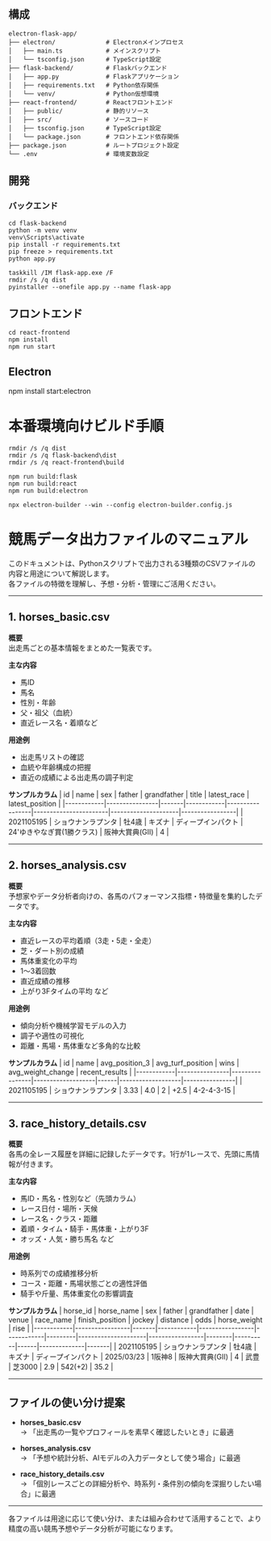 ## 構成
```
electron-flask-app/
├── electron/              # Electronメインプロセス
│   ├── main.ts            # メインスクリプト
│   └── tsconfig.json      # TypeScript設定
├── flask-backend/         # Flaskバックエンド
│   ├── app.py             # Flaskアプリケーション
│   ├── requirements.txt   # Python依存関係
│   └── venv/              # Python仮想環境
├── react-frontend/        # Reactフロントエンド
│   ├── public/            # 静的リソース
│   ├── src/               # ソースコード
│   ├── tsconfig.json      # TypeScript設定
│   └── package.json       # フロントエンド依存関係
├── package.json           # ルートプロジェクト設定
└── .env                   # 環境変数設定
```
## 開発

### バックエンド
```
cd flask-backend 
python -m venv venv
venv\Scripts\activate
pip install -r requirements.txt
pip freeze > requirements.txt
python app.py

taskkill /IM flask-app.exe /F
rmdir /s /q dist
pyinstaller --onefile app.py --name flask-app
```

## フロントエンド
```
cd react-frontend
npm install
npm run start

```
## Electron
npm install
start:electron


# 本番環境向けビルド手順
```
rmdir /s /q dist
rmdir /s /q flask-backend\dist
rmdir /s /q react-frontend\build

npm run build:flask
npm run build:react
npm run build:electron

npx electron-builder --win --config electron-builder.config.js

```
# 競馬データ出力ファイルのマニュアル

このドキュメントは、Pythonスクリプトで出力される3種類のCSVファイルの内容と用途について解説します。  
各ファイルの特徴を理解し、予想・分析・管理にご活用ください。

---

## 1. horses_basic.csv

**概要**  
出走馬ごとの基本情報をまとめた一覧表です。

**主な内容**
- 馬ID
- 馬名
- 性別・年齢
- 父・祖父（血統）
- 直近レース名・着順など

**用途例**
- 出走馬リストの確認
- 血統や年齢構成の把握
- 直近の成績による出走馬の調子判定

**サンプルカラム**
| id         | name           | sex   | father     | grandfather     | title                 | latest_race         | latest_position |
|------------|----------------|-------|------------|-----------------|-----------------------|---------------------|-----------------|
| 2021105195 | ショウナンラプンタ | 牡4歳 | キズナ     | ディープインパクト | 24'ゆきやなぎ賞(1勝クラス) | 阪神大賞典(GII)      | 4               |

---

## 2. horses_analysis.csv

**概要**  
予想家やデータ分析者向けの、各馬のパフォーマンス指標・特徴量を集約したデータです。

**主な内容**
- 直近レースの平均着順（3走・5走・全走）
- 芝・ダート別の成績
- 馬体重変化の平均
- 1～3着回数
- 直近成績の推移
- 上がり3Fタイムの平均 など

**用途例**
- 傾向分析や機械学習モデルの入力
- 調子や適性の可視化
- 距離・馬場・馬体重など多角的な比較

**サンプルカラム**
| id         | name           | avg_position_3 | avg_turf_position | wins | avg_weight_change | recent_results |
|------------|----------------|----------------|-------------------|------|-------------------|----------------|
| 2021105195 | ショウナンラプンタ | 3.33           | 4.0               | 2    | +2.5              | 4-2-4-3-15     |

---

## 3. race_history_details.csv

**概要**  
各馬の全レース履歴を詳細に記録したデータです。1行が1レースで、先頭に馬情報が付きます。

**主な内容**
- 馬ID・馬名・性別など（先頭カラム）
- レース日付・場所・天候
- レース名・クラス・距離
- 着順・タイム・騎手・馬体重・上がり3F
- オッズ・人気・勝ち馬名 など

**用途例**
- 時系列での成績推移分析
- コース・距離・馬場状態ごとの適性評価
- 騎手や斤量、馬体重変化の影響調査

**サンプルカラム**
| horse_id   | horse_name      | sex   | father     | grandfather     | date       | venue   | race_name           | finish_position | jockey | distance | odds | horse_weight | rise  |
|------------|-----------------|-------|------------|-----------------|------------|---------|---------------------|-----------------|--------|----------|------|--------------|-------|
| 2021105195 | ショウナンラプンタ | 牡4歳 | キズナ     | ディープインパクト | 2025/03/23 | 1阪神8  | 阪神大賞典(GII)      | 4               | 武豊   | 芝3000   | 2.9  | 542(+2)      | 35.2  |

---

## ファイルの使い分け提案

- **horses_basic.csv**  
  → 「出走馬の一覧やプロフィールを素早く確認したいとき」に最適

- **horses_analysis.csv**  
  → 「予想や統計分析、AIモデルの入力データとして使う場合」に最適

- **race_history_details.csv**  
  → 「個別レースごとの詳細分析や、時系列・条件別の傾向を深掘りしたい場合」に最適

---

各ファイルは用途に応じて使い分け、または組み合わせて活用することで、より精度の高い競馬予想やデータ分析が可能になります。
